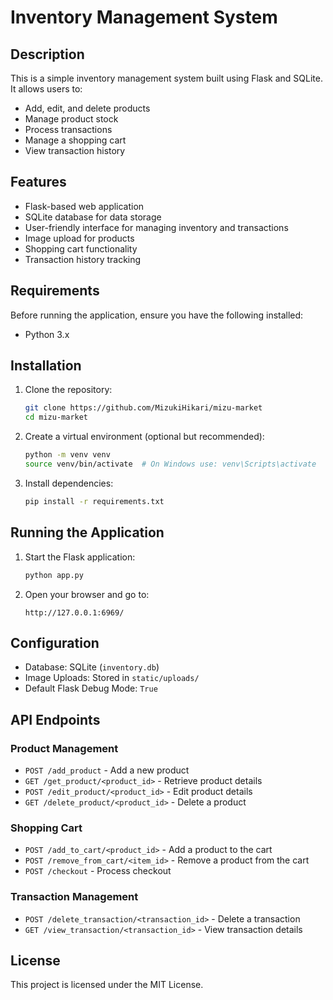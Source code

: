 # Inventory Management System

## Description
This is a simple inventory management system built using Flask and SQLite. It allows users to:
- Add, edit, and delete products
- Manage product stock
- Process transactions
- Manage a shopping cart
- View transaction history

## Features
- Flask-based web application
- SQLite database for data storage
- User-friendly interface for managing inventory and transactions
- Image upload for products
- Shopping cart functionality
- Transaction history tracking

## Requirements
Before running the application, ensure you have the following installed:
- Python 3.x

## Installation
1. Clone the repository:
   ```sh
   git clone https://github.com/MizukiHikari/mizu-market
   cd mizu-market
   ```
2. Create a virtual environment (optional but recommended):
   ```sh
   python -m venv venv
   source venv/bin/activate  # On Windows use: venv\Scripts\activate
   ```
3. Install dependencies:
   ```sh
   pip install -r requirements.txt
   ```

## Running the Application
1. Start the Flask application:
   ```sh
   python app.py
   ```
2. Open your browser and go to:
   ```
   http://127.0.0.1:6969/
   ```

## Configuration
- Database: SQLite (`inventory.db`)
- Image Uploads: Stored in `static/uploads/`
- Default Flask Debug Mode: `True`

## API Endpoints
### Product Management
- `POST /add_product` - Add a new product
- `GET /get_product/<product_id>` - Retrieve product details
- `POST /edit_product/<product_id>` - Edit product details
- `GET /delete_product/<product_id>` - Delete a product

### Shopping Cart
- `POST /add_to_cart/<product_id>` - Add a product to the cart
- `POST /remove_from_cart/<item_id>` - Remove a product from the cart
- `POST /checkout` - Process checkout

### Transaction Management
- `POST /delete_transaction/<transaction_id>` - Delete a transaction
- `GET /view_transaction/<transaction_id>` - View transaction details

## License
This project is licensed under the MIT License.


